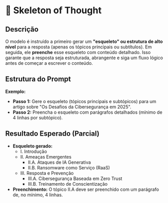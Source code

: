 # 📝 Skeleton of Thought

## Descrição
O modelo é instruído a primeiro gerar um **"esqueleto" ou estrutura de alto nível** para a resposta (apenas os tópicos principais ou subtítulos). Em seguida, ele **preenche** esse esqueleto com conteúdo detalhado. Isso garante que a resposta seja estruturada, abrangente e siga um fluxo lógico antes de começar a escrever o conteúdo.

## Estrutura do Prompt
**Exemplo:**
- **Passo 1:** Gere o esqueleto (tópicos principais e subtópicos) para um artigo sobre "Os Desafios da Cibersegurança em 2025".
- **Passo 2:** Preencha o esqueleto com parágrafos detalhados (mínimo de 4 linhas por subtópico).

## Resultado Esperado (Parcial)
- **Esqueleto gerado:**
    - I. Introdução
    - II. Ameaças Emergentes
        - II.A. Ataques de IA Generativa
        - II.B. Ransomware como Serviço (RaaS)
    - III. Resposta e Prevenção
        - III.A. Cibersegurança Baseada em Zero Trust
        - III.B. Treinamento de Conscientização
- **Preenchimento:** O tópico II.A deve ser preenchido com um parágrafo de, no mínimo, 4 linhas.